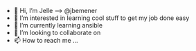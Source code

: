 - 👋 Hi, I’m Jelle --> @jbemener
- 👀 I’m interested in learning cool stuff to get my job done easy
- 🌱 I’m currently learning ansible 
- 💞️ I’m looking to collaborate on
- 📫 How to reach me ...

<!---
jbemener/jbemener is a ✨ special ✨ repository because its `README.md` (this file) appears on your GitHub profile.
You can click the Preview link to take a look at your changes.
--->
